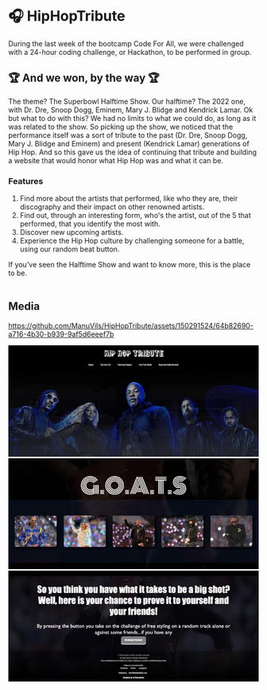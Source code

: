 # 🎧 HipHopTribute

During the last week of the bootcamp Code For All, we were challenged with a 24-hour coding challenge, or Hackathon, to be performed in group.

## 🏆 And we won, by the way 🏆

The theme? The Superbowl Halftime Show. Our halftime? The 2022 one, with Dr. Dre, Snoop Dogg, Eminem, Mary J. Blidge and Kendrick Lamar. 
Ok but what to do with this? We had no limits to what we could do, as long as it was related to the show. So picking up the show, we noticed that the performance itself was a sort of tribute to the past (Dr. Dre, Snoop Dogg, Mary J. Blidge and Eminem) and present (Kendrick Lamar) generations of Hip Hop. And so this gave us the idea of continuing that tribute and building a website that would honor what Hip Hop was and what it can be. 

### Features
1. Find more about the artists that performed, like who they are, their discography and their impact on other renowned artists. 
2. Find out, through an interesting form, who's the artist, out of the 5 that performed, that you identify the most with.
3. Discover new upcoming artists.
4. Experience the Hip Hop culture by challenging someone for a battle, using our random beat button.

If you've seen the Halftime Show and want to know more, this is the place to be. 
<br>
<br>

## Media

https://github.com/ManuVils/HipHopTribute/assets/150291524/64b82690-a716-4b30-b939-9af5d6eeef7b

<p align="center">
    <img src="Resources/homepage.jpeg">
    <img src="Resources/goats.jpeg">
    <img src="Resources/battle.jpeg">
</p>
